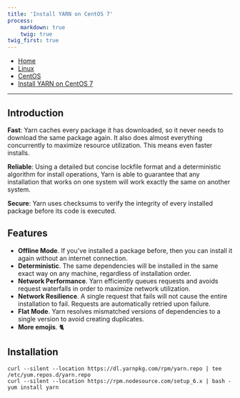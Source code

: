 ```yaml
---
title: 'Install YARN on CentOS 7'
process:
    markdown: true
    twig: true
twig_first: true
---
```


<nav class="breadcrumb is-medium" aria-label="breadcrumbs">
  <ul>
    <li><a href="/"><span class="icon is-small"><i class="fa fa-home"></i></span>Home<span></span></a></li>
    <li><a href="/linux"><span class="icon is-small"><i class="fa fa-linux"></i></span><span>Linux</span></a></li>
    <li><a href="/linux/centos"></i></span><span>CentOS</span></a></li>
    <li><a href="#"></i></span><span>Install YARN on CentOS  7</span></a></li>
  </ul>
</nav>

---

## Introduction

**Fast**: Yarn caches every package it has downloaded, so it never needs to download the same package again. It also does almost everything concurrently to maximize resource utilization. This means even faster installs.

**Reliable**: Using a detailed but concise lockfile format and a deterministic algorithm for install operations, Yarn is able to guarantee that any installation that works on one system will work exactly the same on another system.

**Secure**: Yarn uses checksums to verify the integrity of every installed package before its code is executed.

## Features
* **Offline Mode**. If you've installed a package before, then you can install it again without an internet connection.
* **Deterministic**. The same dependencies will be installed in the same exact way on any machine, regardless of installation order.
* **Network Performance**. Yarn efficiently queues requests and avoids request waterfalls in order to maximize network utilization.
* **Network Resilience**. A single request that fails will not cause the entire installation to fail. Requests are automatically retried upon failure.
* **Flat Mode**. Yarn resolves mismatched versions of dependencies to a single version to avoid creating duplicates.
* **More emojis**. 🐈

## Installation

```
curl --silent --location https://dl.yarnpkg.com/rpm/yarn.repo | tee /etc/yum.repos.d/yarn.repo
curl --silent --location https://rpm.nodesource.com/setup_6.x | bash -
yum install yarn
```